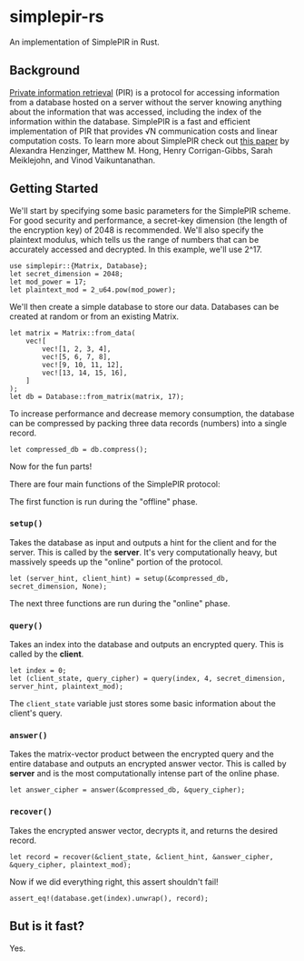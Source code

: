 # simplepir-rs
An implementation of SimplePIR in Rust. 

## Background
[Private information retrieval](https://en.wikipedia.org/wiki/Private_information_retrieval)
(PIR) is a protocol for accessing information from a database hosted on a
server without the server knowing anything about the information that was
accessed, including the index of the information within the database. SimplePIR
is a fast and efficient implementation of PIR that provides √N communication
costs and linear computation costs. To learn more about SimplePIR check out
[this paper](https://eprint.iacr.org/2022/949) by Alexandra Henzinger, Matthew
M. Hong, Henry Corrigan-Gibbs, Sarah Meiklejohn, and Vinod Vaikuntanathan.

## Getting Started
We'll start by specifying some basic parameters for the SimplePIR scheme. For
good security and performance, a secret-key dimension (the length of the
encryption key) of 2048 is recommended. We'll also specify the plaintext
modulus, which tells us the range of numbers that can be accurately accessed
and decrypted. In this example, we'll use 2^17.
```
use simplepir::{Matrix, Database};
let secret_dimension = 2048;
let mod_power = 17;
let plaintext_mod = 2_u64.pow(mod_power);
```
We'll then create a simple database to store our data. Databases can be created
at random or from an existing Matrix.
```
let matrix = Matrix::from_data(
    vec![
        vec![1, 2, 3, 4],
        vec![5, 6, 7, 8],
        vec![9, 10, 11, 12],
        vec![13, 14, 15, 16],
    ]
);
let db = Database::from_matrix(matrix, 17);
```
To increase performance and decrease memory consumption, the database can be
compressed by packing three data records (numbers) into a single record.
```
let compressed_db = db.compress();
```
Now for the fun parts!

There are four main functions of the SimplePIR protocol:


The first function is run during the "offline" phase.

### `setup()`
Takes the database as input and outputs a hint for the client and for the
server. This is called by the **server**. It's very computationally heavy, but
massively speeds up the "online" portion of the protocol.

```
let (server_hint, client_hint) = setup(&compressed_db, secret_dimension, None);
```

The next three functions are run during the "online" phase.

### `query()`
Takes an index into the database and outputs an encrypted query. This is called
by the **client**.


```
let index = 0;
let (client_state, query_cipher) = query(index, 4, secret_dimension, server_hint, plaintext_mod);

```
The `client_state` variable just stores some basic information about the
client's query. 


### `answer()`
Takes the matrix-vector product between the encrypted query and the entire
database and outputs an encrypted answer vector. This is called by **server**
and is the most computationally intense part of the online phase.

```
let answer_cipher = answer(&compressed_db, &query_cipher);
```

### `recover()`
Takes the encrypted answer vector, decrypts it, and returns the desired record.

```
let record = recover(&client_state, &client_hint, &answer_cipher, &query_cipher, plaintext_mod);
```

Now if we did everything right, this assert shouldn't fail!
```
assert_eq!(database.get(index).unwrap(), record);
```


## But is it fast?
Yes.

